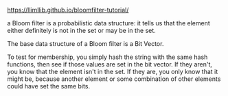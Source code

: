 https://llimllib.github.io/bloomfilter-tutorial/

a Bloom filter is a probabilistic data structure: it tells us that the element either definitely is not in the set or may be in the set.

The base data structure of a Bloom filter is a Bit Vector.

To test for membership, you simply hash the string with the same hash functions, then see if those values are set in the bit vector. If they aren't, you know that the element isn't in the set. If they are, you only know that it might be, because another element or some combination of other elements could have set the same bits. 